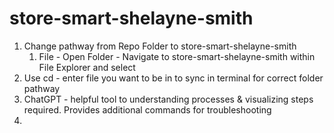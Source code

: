 # store-smart-shelayne-smith

1. Change pathway from Repo Folder to store-smart-shelayne-smith
   1. File - Open Folder - Navigate to store-smart-shelayne-smith within File Explorer and select
2. Use cd - enter file you want to be in to sync in terminal for correct folder pathway
3. ChatGPT - helpful tool to understanding processes & visualizing steps required.  Provides additional commands for troubleshooting
4. 
